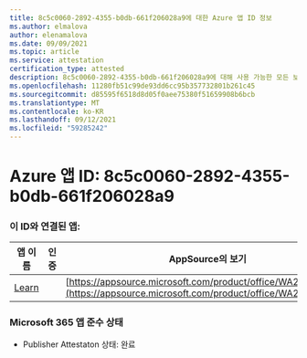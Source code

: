 ```yaml
---
title: 8c5c0060-2892-4355-b0db-661f206028a9에 대한 Azure 앱 ID 정보
ms.author: elmalova
author: elenamalova
ms.date: 09/09/2021
ms.topic: article
ms.service: attestation
certification_type: attested
description: 8c5c0060-2892-4355-b0db-661f206028a9에 대해 사용 가능한 모든 보안 및 규정 준수 정보
ms.openlocfilehash: 11280fb51c99de93dd6cc95b357732801b261c45
ms.sourcegitcommit: d85595f6518d8d05f0aee75380f51659908b6bcb
ms.translationtype: MT
ms.contentlocale: ko-KR
ms.lasthandoff: 09/12/2021
ms.locfileid: "59285242"
---
```

# <a name="azure-app-id-8c5c0060-2892-4355-b0db-661f206028a9"></a>Azure 앱 ID: 8c5c0060-2892-4355-b0db-661f206028a9


### <a name="apps-associated-with-this-id"></a>이 ID와 연결된 앱:
| **앱 이름** | **인증** | **AppSource의 보기** |
|--------------|---------------|-----------------------|
| [Learn](https://docs.microsoft.com/microsoft-365-app-certification/forward/WA200001308) |  | [https://appsource.microsoft.com/product/office/WA200001308](https://appsource.microsoft.com/product/office/WA200001308) |

### <a name="microsoft-365-app-compliance-status"></a>Microsoft 365 앱 준수 상태
- Publisher Attestaton 상태: 완료
